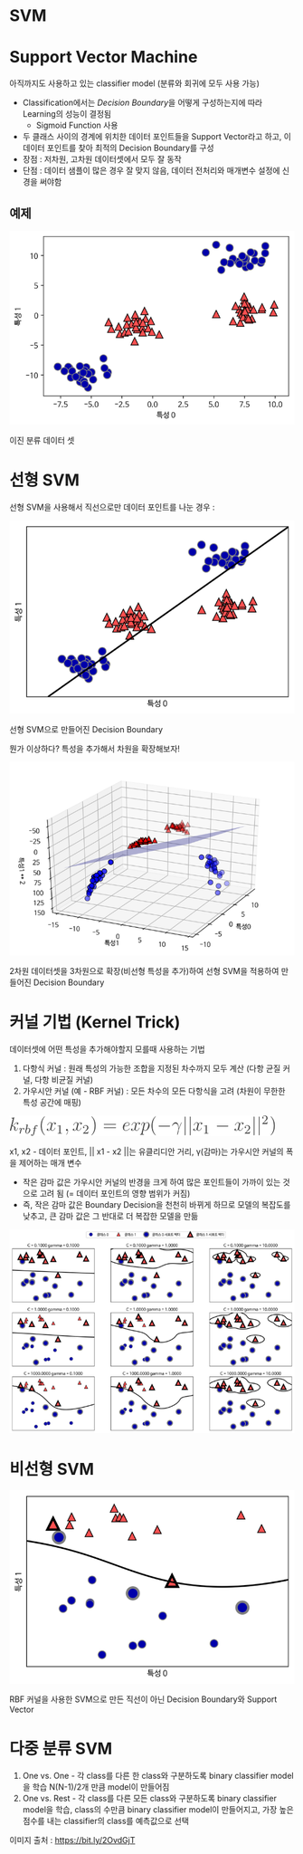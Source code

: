 # SVM

# Support Vector Machine

아직까지도 사용하고 있는 classifier model (분류와 회귀에 모두 사용 가능)

- Classification에서는 *Decision Boundary*을 어떻게 구성하는지에 따라 Learning의 성능이 결정됨
    - Sigmoid Function 사용
- 두 클래스 사이의 경계에 위치한 데이터
 포인트들을 Support Vector라고 하고, 이 데이터 포인트를 찾아 최적의 Decision Boundary를 구성
- 장점 : 저차원, 고차원 데이터셋에서 모두 잘 동작
- 단점 : 데이터 샘플이 많은 경우 잘 맞지 않음, 데이터 전처리와 매개변수 설정에 신경을 써야함

## 예제

![](Untitled-c6111089-2ed1-4925-a18c-01501d063558.png)

이진 분류 데이터 셋

# 선형 SVM

선형 SVM을 사용해서 직선으로만 데이터 포인트를 나눈 경우 : 

![](Untitled-a4bdb507-9ed8-45c1-9e5d-ccce26f34d5b.png)

선형 SVM으로 만들어진 Decision Boundary

뭔가 이상하다? 특성을 추가해서 차원을 확장해보자!

![](Untitled-85f4fd5e-7d70-4d0c-8bee-4bab5e84126c.png)

2차원 데이터셋을 3차원으로 확장(비선형 특성을 추가)하여 선형 SVM을 적용하여 만들어진 Decision Boundary

# 커널 기법 (Kernel Trick)

데이터셋에 어떤 특성을 추가해야할지 모를때 사용하는 기법

1. 다항식 커널 : 원래 특성의 가능한 조합을 지정된 차수까지 모두 계산 (다항 균질 커널, 다항 비균질 커널)
2. 가우시안 커널 (예 - RBF 커널) : 모든 차수의 모든 다항식을
 고려 (차원이 무한한 특성 공간에 매핑)

![](Untitled-ceea0e20-efbc-49a5-99da-7a4e856486f0.png)

x1, x2 - 데이터 포인트, || x1 - x2 ||는 유클리디안 거리, γ(감마)는 가우시안 커널의 폭을 제어하는 매개 변수

- 작은 감마 값은 가우시안 커널의 반경을 크게 하여 많은 포인트들이 가까이 있는 것으로 고려 됨 (= 데이터 포인트의 영향 범위가 커짐)
- 즉, 작은 감마 값은 Boundary Decision을 천천히 바뀌게 하므로 모델의 복잡도를 낮추고, 큰 감마 값은 그 반대로 더 복잡한 모델을 만듦

![](Untitled-4ff8b2a8-8540-4b1c-a1a7-39bf794b79dc.png)

# 비선형 SVM

![](Untitled-1717aa55-7dae-4e8f-b7cb-1c913388d84f.png)

RBF 커널을 사용한 SVM으로 만든 직선이 아닌 Decision Boundary와 Support Vector

# 다중 분류 SVM

1. One vs. One - 각 class를 다른 한 class와 구분하도록 binary classifier model을 학습 N(N-1)/2개 만큼 model이 만들어짐
2. One vs. Rest - 각 class를 다른 모든 class와 구분하도록 binary classifier model을 학습, class의 수만큼 binary classifier model이 만들어지고, 가장 높은 점수를 내는 classifier의 class를 예측값으로 선택

이미지 출처 : https://bit.ly/2OvdGjT